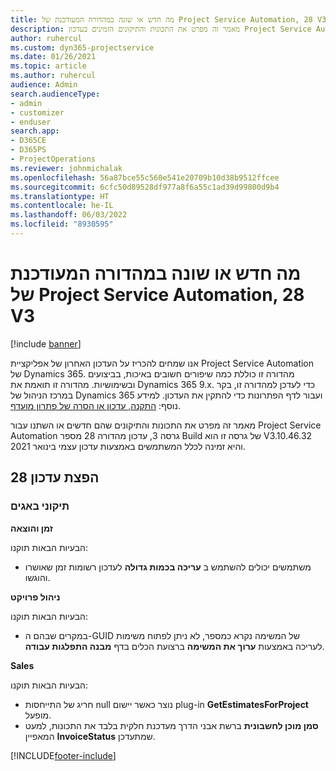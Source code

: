 ```yaml
---
title: מה חדש או שונה במהדורה המעודכנת של Project Service Automation, 28 V3
description: מאמר זה מפרט את התכונות והתיקונים הזמינים בעדכון Project Service Automation מהדורה 28, גרסה 3.
author: ruhercul
ms.custom: dyn365-projectservice
ms.date: 01/26/2021
ms.topic: article
ms.author: ruhercul
audience: Admin
search.audienceType:
- admin
- customizer
- enduser
search.app:
- D365CE
- D365PS
- ProjectOperations
ms.reviewer: johnmichalak
ms.openlocfilehash: 56a87bce55c560e541e20709b10d38b9512ffcee
ms.sourcegitcommit: 6cfc50d89528df977a8f6a55c1ad39d99800d9b4
ms.translationtype: HT
ms.contentlocale: he-IL
ms.lasthandoff: 06/03/2022
ms.locfileid: "8930595"
---
```

# <a name="whats-new-or-changed-in-project-service-automation-update-release-28-v3"></a>מה חדש או שונה במהדורה המעודכנת של Project Service Automation, 28 V3

[!include [banner](../includes/psa-now-project-operations.md)]

אנו שמחים להכריז על העדכון האחרון של אפליקציית Project Service Automation של Dynamics 365. מהדורה זו כוללת כמה שיפורים חשובים באיכות, בביצועים ובשימושיות. מהדורה זו תואמת את Dynamics 365 9.x. כדי לעדכן למהדורה זו, בקר במרכז הניהול של Dynamics 365 ועבור לדף הפתרונות כדי להתקין את העדכון. למידע נוסף: [התקנה, עדכון או הסרה של פתרון מועדף](/power-platform/admin/install-remove-preferred-solution).

מאמר זה מפרט את התכונות והתיקונים שהם חדשים או השתנו עבור Project Service Automation גרסה 3, עדכון מהדורה 28 מספר Build של גרסה זו הוא V3.10.46.32 והיא זמינה לכלל המשתמשים באמצעות עדכון עצמי בינואר 2021.

## <a name="update-release-28"></a>הפצת עדכון 28

### <a name="bug-fixes"></a>תיקוני באגים

**זמן והוצאה**

הבעיות הבאות תוקנו:

- משתמשים יכולים להשתמש ב **עריכה בכמות גדולה** לעדכון רשומות זמן שאושרו והוגשו.

**ניהול פרויקט**

הבעיות הבאות תוקנו:

- במקרים שבהם ה-GUID של המשימה נקרא כמספר, לא ניתן לפתוח משימות לעריכה באמצעות **ערוך את המשימה** ברצועת הכלים בדף **מבנה התפלגות עבודה**.

**Sales**

הבעיות הבאות תוקנו:

- חריג של התייחסות null נוצר כאשר יישום plug-in **GetEstimatesForProject** מופעל.
- **סמן מוכן לחשבונית** ברשת אבני הדרך מעדכנת חלקית בלבד את התכונות, למעט המאפיין **InvoiceStatus** שמתעדכן.



[!INCLUDE[footer-include](../includes/footer-banner.md)]
